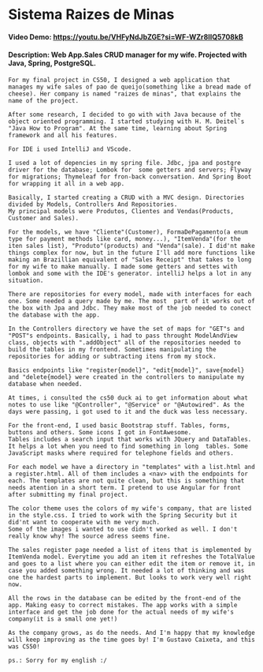 # Sistema Raizes de Minas	
#### Video Demo:  https://youtu.be/VHFyNdJbZGE?si=WF-WZr8IIQ5708kB
#### Description: Web App.Sales CRUD manager for my wife. Projected with Java, Spring, PostgreSQL.

    For my final project in CS50, I designed a web application that manages my wife sales of pao de queijo(something like a bread made of cheese). Her company is named "raizes de minas", that explains the name of the project.

    After some research, I decided to go with with Java because of the object oriented programming. I started studying with H. M. Deitel`s "Java How to Program". At the same time, learning about Spring framework and all his features.

    For IDE i used IntelliJ and VScode. 

    I used a lot of depencies in my spring file. Jdbc, jpa and postgre driver for the database; Lombok for  some getters and servers; Flyway for migrations; Thymeleaf for fron-back conversation. And Spring Boot for wrapping it all in a web app.

    Basically, I started creating a CRUD with a MVC design. Directories divided by Models, Controllers And Repositories.
    My principal models were Produtos, Clientes and Vendas(Products, Customer and Sales).

    For the models, we have "Cliente"(Customer), FormaDePagamento(a enum type for payment methods like card, money...), "ItemVenda"(for the iten sales list), "Produto"(products) and "Venda"(sale). I did'nt make things complex for now, but in the future I'll add more functions like making an Brazillian equivalent of "Sales Receipt" that takes to long for my wife to make manually. I made some getters and settes with lombok and some with the IDE's generator. intelliJ helps a lot in any situation.

    There are repositories for every model, made with interfaces for each one. Some needed a query made by me. The most  part of it works out of the box with Jpa and Jdbc. They make most of the job needed to conect the database with the app. 

    In the Controllers directory we have the set of maps for "GET"s and "POST"s endpoints. Basically, i had to pass throught ModelAndView class, objects with ".addObject" all of the repositories needed to build the tables in my frontend. Sometimes manipulating the repositories for adding or subtracting itens from my stock.

    Basics endpoints like "register{model}", "edit{model}", save{model} and "delete{model} were created in the controllers to manipulate my database when needed. 

    At times, i consulted the cs50 duck ai to get information about what notes to use like "@Controller", "@Service" or "@Autowired". As the days were passing, i got used to it and the duck was less necessary.

    For the front-end, I used basic Bootstrap stuff. Tables, forms, buttons and others. Some icons I got in FontAwesome.
    Tables includes a search input that works with JQuery and DataTables. It helps a lot when you need to find something in long  tables. Some JavaScript masks where required for telephone fields and others.

    For each model we have a directory in "templates" with a list.html and a register.html. All of them includes a <nav> with the endpoints for each. The templates are not quite clean, but this is something that needs atention in a short term. I pretend to use Angular for front after submitting my final project. 

    The color theme uses the colors of my wife's company, that are listed in the style.css. I tried to work with the Spring Security but it did'nt want to cooperate with me very much.
    Some of the images i wanted to use didn't worked as well. I don't really know why! The source adress seems fine.

    The sales register page needed a list of itens that is implemented by ItemVenda model. Everytime you add an item it refreshes the TotalValue and goes to a list where you can either edit the item or remove it, in case you added something wrong. It needed a lot of thinking and was one the hardest parts to implement. But looks to work very well right now.

    All the rows in the database can be edited by the front-end of the app. Making easy to correct mistakes. The app works with a simple interface and get the job done for the actual needs of my wife's company(it is a small one yet!)

    As the company grows, as do the needs. And I'm happy that my knowledge will keep improving as the time goes by! I'm Gustavo Caixeta, and this was CS50!

    ps.: Sorry for my english :/








    
